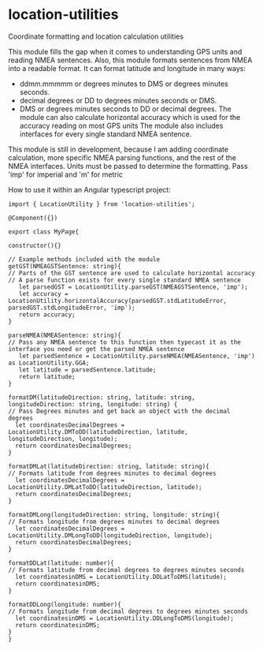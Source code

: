 # location-utilities
Coordinate formatting and location calculation utilities

This module fills the gap when it comes to understanding GPS units and reading NMEA sentences. Also, this module formats sentences from NMEA into a 
readable format. It can format latitude and longitude in many ways:
- ddmm.mmmmm or degrees minutes to DMS or degrees minutes seconds. 
- decimal degrees or DD to degrees minutes seconds or DMS.
- DMS or degrees minutes seconds to DD or decimal degrees. 
The module can also calculate horizontal accuracy which is used for the accuracy reading on most GPS units
The module also includes interfaces for every single standard NMEA sentence. 

This module is still in development, because I am adding coordinate calculation, more specific NMEA parsing functions, and the rest of the NMEA interfaces.
Units must be passed to determine the formatting. Pass 'imp' for imperial and 'm' for metric

How to use it within an Angular typescript project:
```
import { LocationUtility } from 'location-utilities';

@Component({})

export class MyPage{

constructor(){}

// Example methods included with the module
getGST(NMEAGSTSentence: string){
// Parts of the GST sentence are used to calculate horizontal accuracy
// A parse function exists for every single standard NMEA sentence
   let parsedGST = LocationUtility.parseGST(NMEAGSTSentence, 'imp');
   let accuracy = LocationUtility.horizontalAccuracy(parsedGST.stdLatitudeError, parsedGST.stdLongitudeError, 'imp');
   return accuracy; 
}

parseNMEA(NMEASentence: string){
// Pass any NMEA sentence to this function then typecast it as the interface you need or get the parsed NMEA sentence
   let parsedSentence = LocationUtility.parseNMEA(NMEASentence, 'imp') as LocationUtility.GGA;
   let latitude = parsedSentence.latitude;
   return latitude; 
}

formatDM(latitudeDirection: string, latitude: string, longitudeDirection: string, longitude: string) {
// Pass Degrees minutes and get back an object with the decimal degrees
  let coordinatesDecimalDegrees = LocationUtility.DMToDD(latitudeDirection, latitude, longitudeDirection, longitude);
  return coordinatesDecimalDegrees;
}

formatDMLat(latitudeDirection: string, latitude: string){
// Formats latitude from degrees minutes to decimal degrees
  let coordinatesDecimalDegrees = LocationUtility.DMLatToDD(latitudeDirection, latitude);
  return coordinatesDecimalDegrees;
}

formatDMLong(longitudeDirection: string, longitude: string){
// Formats longitude from degrees minutes to decimal degrees
  let coordinatesDecimalDegrees = LocationUtility.DMLongToDD(longitudeDirection, longitude);
  return coordinatesDecimalDegrees;
}

formatDDLat(latitude: number){
// Formats latitude from decimal degrees to degrees minutes seconds
  let coordinatesinDMS = LocationUtility.DDLatToDMS(latitude);
  return coordinatesinDMS;
}

formatDDLong(longitude: number){
// Formats longitude from decimal degrees to degrees minutes seconds
  let coordinatesinDMS = LocationUtility.DDLongToDMS(longitude);
  return coordinatesinDMS;
}
}
```

